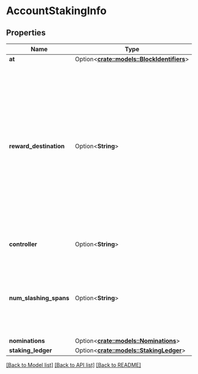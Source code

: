 # AccountStakingInfo

## Properties

Name | Type | Description | Notes
------------ | ------------- | ------------- | -------------
**at** | Option<[**crate::models::BlockIdentifiers**](BlockIdentifiers.md)> |  | [optional]
**reward_destination** | Option<**String**> | The account to which rewards will be paid. Can be 'Staked' (Stash account, adding to the amount at stake), 'Stash' (Stash address, not adding to the amount at stake), or 'Controller' (Controller address). | [optional]
**controller** | Option<**String**> | Controller address for the given Stash. | [optional]
**num_slashing_spans** | Option<**String**> | Number of slashing spans on Stash account; `null` if provided address is not a Controller. | [optional]
**nominations** | Option<[**crate::models::Nominations**](Nominations.md)> |  | [optional]
**staking_ledger** | Option<[**crate::models::StakingLedger**](StakingLedger.md)> |  | [optional]

[[Back to Model list]](../README.md#documentation-for-models) [[Back to API list]](../README.md#documentation-for-api-endpoints) [[Back to README]](../README.md)


